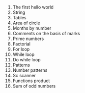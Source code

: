 1) The first hello world
2) String
3) Tables  
4) Area of circle
5) Months by number
6) Comments on the basis of marks
7) Prime numbers
8) Factorial
9) For loop
10) While loop
11) Do while loop
12) Patterns
13) Number patterns
14) Sc scanner
15) Functions product
16) Sum of odd numbers

    
   
